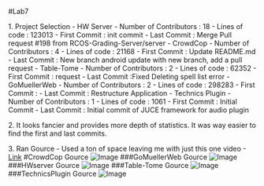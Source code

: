 #Lab7

1\. Project Selection
	- HW Server
		- Number of Contributors : 18
		- Lines of code : 123013
		- First Commit : init commit
		- Last Commit : Merge Pull request #198 from RCOS-Grading-Server/server
	- CrowdCop
		- Number of Contributors : 4
		- Lines of code : 21168
		- First Commit : Update README.md 
		- Last Commit : New branch android update with new branch, add a pull request
	- Table-Tome
		- Number of Contributors : 2
		- Lines of code : 62352
		- First Commit : request
		- Last Commit :Fixed Deleting spell list error
	- GoMuellerWeb
		- Number of Contributors : 2
		- Lines of code : 298283
		- First Commit : 
		- Last Commit : Restructure Application
	- Technics Plugin
		- Number of Contributors : 1
		- Lines of code : 1061
		- First Commit : Initial Commit
		- Last Commit : Initial commit of JUCE framework for audio plugin

2\. It looks fancier and provides more depth of statistics. It was way easier 
	to find the first and last commits.


3\. Ran Gource 
	- Used a ton of space leaving me with just this one video 
		-[Link](https://www.youtube.com/watch?v=1rXO_PbRDF4&feature=youtu.be)
	#CrowdCop Gource
	![Image](http://i.imgur.com/49J5UnU.png)
	###GoMuellerWeb Gource
	![Image](http://i.imgur.com/y1ERVES.png)
	###HWserver Gource
	![Image](http://i.imgur.com/PCQS3A1.png)
	###Table-Tome Gource
	![Image](http://i.imgur.com/FluYLnn.png)
	###TechnicsPlugin Gource
	![Image](http://i.imgur.com/yIHVKyf.png)
